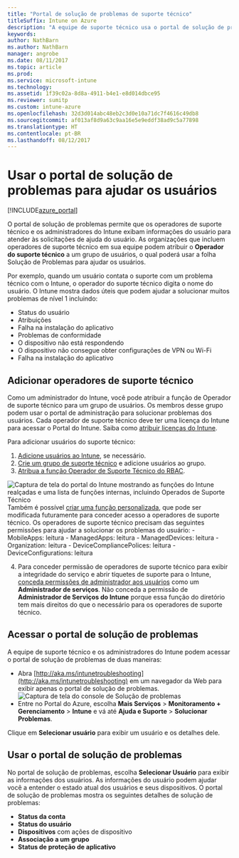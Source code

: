 ```yaml
---
title: "Portal de solução de problemas de suporte técnico"
titleSuffix: Intune on Azure
description: "A equipe de suporte técnico usa o portal de solução de problemas para resolver problemas técnicos dos usuários"
keywords: 
author: NathBarn
ms.author: NathBarn
manager: angrobe
ms.date: 08/11/2017
ms.topic: article
ms.prod: 
ms.service: microsoft-intune
ms.technology: 
ms.assetid: 1f39c02a-8d8a-4911-b4e1-e8d014dbce95
ms.reviewer: sumitp
ms.custom: intune-azure
ms.openlocfilehash: 32d3d014abc48eb2c3d0e10a71dc7f4616c49db8
ms.sourcegitcommit: af013af8d9a63c9aa16e5e9eddf38ad9c5a77898
ms.translationtype: HT
ms.contentlocale: pt-BR
ms.lasthandoff: 08/12/2017
---
```

# <a name="use-the-troubleshooting-portal-to-help-users"></a>Usar o portal de solução de problemas para ajudar os usuários

[!INCLUDE[azure_portal](./includes/azure_portal.md)]

O portal de solução de problemas permite que os operadores de suporte técnico e os administradores do Intune exibam informações do usuário para atender às solicitações de ajuda do usuário. As organizações que incluem operadores de suporte técnico em sua equipe podem atribuir o **Operador do suporte técnico** a um grupo de usuários, o qual poderá usar a folha Solução de Problemas para ajudar os usuários.

Por exemplo, quando um usuário contata o suporte com um problema técnico com o Intune, o operador do suporte técnico digita o nome do usuário. O Intune mostra dados úteis que podem ajudar a solucionar muitos problemas de nível 1 incluindo:
- Status do usuário
- Atribuições
- Falha na instalação do aplicativo
- Problemas de conformidade
- O dispositivo não está respondendo
-   O dispositivo não consegue obter configurações de VPN ou Wi-Fi
-   Falha na instalação do aplicativo

## <a name="add-help-desk-operators"></a>Adicionar operadores de suporte técnico
Como um administrador do Intune, você pode atribuir a função de Operador de suporte técnico para um grupo de usuários. Os membros desse grupo podem usar o portal de administração para solucionar problemas dos usuários. Cada operador de suporte técnico deve ter uma licença do Intune para acessar o Portal do Intune. Saiba como [atribuir licenças do Intune](licenses-assign.md).

Para adicionar usuários do suporte técnico:
1. [Adicione usuários ao Intune](users-add.md), se necessário.
2. [Crie um grupo de suporte técnico](groups-add.md) e adicione usuários ao grupo.
3. [Atribua a função Operador de Suporte Técnico do RBAC](role-based-access-control.md#built-in-roles).

  ![Captura de tela do portal do Intune mostrando as funções do Intune realçadas e uma lista de funções internas, incluindo Operados de Suporte Técnico](./media/help-desk-user-add.png) Também é possível [criar uma função personalizada](role-based-access-control.md#custom-roles), que pode ser modificada futuramente para conceder acesso a operadores de suporte técnico.  Os operadores de suporte técnico precisam das seguintes permissões para ajudar a solucionar os problemas do usuário:
    - MobileApps: leitura
    - ManagedApps: leitura
    - ManagedDevices: leitura
    - Organization: leitura
    - DeviceCompliancePolices: leitura
    - DeviceConfigurations: leitura

4. Para conceder permissão de operadores de suporte técnico para exibir a integridade do serviço e abrir tíquetes de suporte para o Intune, [conceda permissões de administrador aos usuários](https://docs.microsoft.com/azure/active-directory/active-directory-users-assign-role-azure-portal) como um **Administrador de serviços**. Não conceda a permissão de **Administrador de Serviços do Intune** porque essa função do diretório tem mais direitos do que o necessário para os operadores de suporte técnico.

## <a name="access-the-troubleshooting-portal"></a>Acessar o portal de solução de problemas

A equipe de suporte técnico e os administradores do Intune podem acessar o portal de solução de problemas de duas maneiras:
- Abra [http://aka.ms/intunetroubleshooting](http://aka.ms/intunetroubleshooting) em um navegador da Web para exibir apenas o portal de solução de problemas.
  ![Captura de tela do console de Solução de problemas](./media/help-desk-console.png)
- Entre no Portal do Azure, escolha **Mais Serviços** > **Monitoramento + Gerenciamento** > **Intune** e vá até **Ajuda e Suporte** > **Solucionar Problemas**.

Clique em **Selecionar usuário** para exibir um usuário e os detalhes dele.

## <a name="use-the-troubleshooting-portal"></a>Usar o portal de solução de problemas

No portal de solução de problemas, escolha **Selecionar Usuário** para exibir as informações dos usuários. As informações do usuário podem ajudar você a entender o estado atual dos usuários e seus dispositivos. O portal de solução de problemas mostra os seguintes detalhes de solução de problemas:
- **Status da conta**
- **Status do usuário**
- **Dispositivos** com ações de dispositivo
- **Associação a um grupo**
- **Status de proteção de aplicativo**
